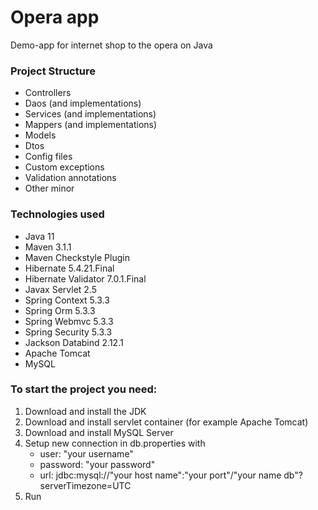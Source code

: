 # **Opera app**
Demo-app for internet shop to the opera on Java

### **Project Structure**
* Controllers
* Daos (and implementations)
* Services (and implementations)
* Mappers (and implementations)
* Models
* Dtos
* Config files
* Custom exceptions
* Validation annotations
* Other minor

### **Technologies used**
* Java 11
* Maven 3.1.1
* Maven Checkstyle Plugin
* Hibernate 5.4.21.Final
* Hibernate Validator 7.0.1.Final
* Javax Servlet 2.5
* Spring Context 5.3.3
* Spring Orm 5.3.3
* Spring Webmvc 5.3.3
* Spring Security 5.3.3
* Jackson Databind 2.12.1
* Apache Tomcat
* MySQL

### **To start the project you need:**
1. Download and install the JDK
2. Download and install servlet container (for example Apache Tomcat)
3. Download and install MySQL Server
4. Setup new connection in db.properties with
   * user: "your username"
   * password: "your password"
   * url: jdbc:mysql://"your host name":"your port"/"your name db"?serverTimezone=UTC
5. Run


